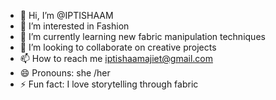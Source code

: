 - 👋 Hi, I’m @IPTISHAAM
- 👀 I’m interested in Fashion 
- 🌱 I’m currently learning new fabric manipulation techniques 
- 💞️ I’m looking to collaborate on creative projects
- 📫 How to reach me iptishaamajiet@gmail.com 
- 😄 Pronouns: she /her
- ⚡ Fun fact: I love storytelling through fabric

<!---
IPTISHAAM/IPTISHAAM is a ✨ special ✨ repository because its `README.md` (this file) appears on your GitHub profile.
You can click the Preview link to take a look at your changes.
--->
